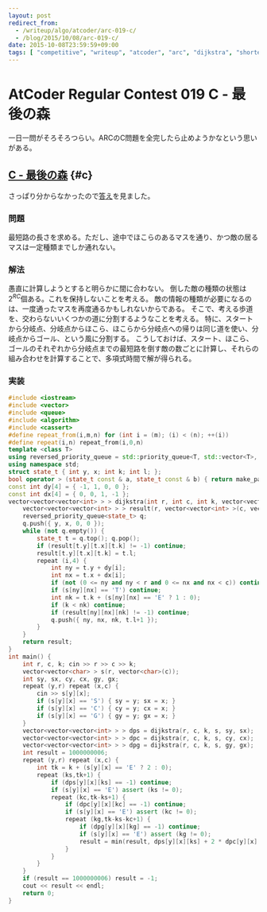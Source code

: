 ```yaml
---
layout: post
redirect_from:
  - /writeup/algo/atcoder/arc-019-c/
  - /blog/2015/10/08/arc-019-c/
date: 2015-10-08T23:59:59+09:00
tags: [ "competitive", "writeup", "atcoder", "arc", "dijkstra", "shortest-path" ]
---
```


# AtCoder Regular Contest 019 C - 最後の森

一日一問がそろそろつらい。ARCのC問題を全完したら止めようかなという思いがある。

<!-- more -->

## [C - 最後の森](https://beta.atcoder.jp/contests/arc019/tasks/arc019_3) {#c}

さっぱり分からなかったので[答え](http://www.slideshare.net/chokudai/arc019)を見ました。

### 問題

最短路の長さを求める。ただし、途中でほこらのあるマスを通り、かつ敵の居るマスは一定種類までしか通れない。

### 解法

愚直に計算しようとすると明らかに間に合わない。
倒した敵の種類の状態は$2^{RC}$個ある。これを保持しないことを考える。
敵の情報の種類が必要になるのは、一度通ったマスを再度通るかもしれないからである。
そこで、考える歩道を、交わらないいくつかの道に分割するようなことを考える。
特に、スタートから分岐点、分岐点からほこら、ほこらから分岐点への帰りは同じ道を使い、分岐点からゴール、という風に分割する。
こうしておけば、スタート、ほこら、ゴールのそれぞれから分岐点までの最短路を倒す敵の数ごとに計算し、それらの組み合わせを計算することで、多項式時間で解が得られる。

### 実装

``` c++
#include <iostream>
#include <vector>
#include <queue>
#include <algorithm>
#include <cassert>
#define repeat_from(i,m,n) for (int i = (m); (i) < (n); ++(i))
#define repeat(i,n) repeat_from(i,0,n)
template <class T>
using reversed_priority_queue = std::priority_queue<T, std::vector<T>, std::greater<T> >;
using namespace std;
struct state_t { int y, x; int k; int l; };
bool operator > (state_t const & a, state_t const & b) { return make_pair(a.l, a.k) > make_pair(b.l, b.k); }
const int dy[4] = { -1, 1, 0, 0 };
const int dx[4] = { 0, 0, 1, -1 };
vector<vector<vector<int> > > dijkstra(int r, int c, int k, vector<vector<char> > const & s, int y, int x) {
    vector<vector<vector<int> > > result(r, vector<vector<int> >(c, vector<int>(k+1, -1)));
    reversed_priority_queue<state_t> q;
    q.push({ y, x, 0, 0 });
    while (not q.empty()) {
        state_t t = q.top(); q.pop();
        if (result[t.y][t.x][t.k] != -1) continue;
        result[t.y][t.x][t.k] = t.l;
        repeat (i,4) {
            int ny = t.y + dy[i];
            int nx = t.x + dx[i];
            if (not (0 <= ny and ny < r and 0 <= nx and nx < c)) continue;
            if (s[ny][nx] == 'T') continue;
            int nk = t.k + (s[ny][nx] == 'E' ? 1 : 0);
            if (k < nk) continue;
            if (result[ny][nx][nk] != -1) continue;
            q.push({ ny, nx, nk, t.l+1 });
        }
    }
    return result;
}
int main() {
    int r, c, k; cin >> r >> c >> k;
    vector<vector<char> > s(r, vector<char>(c));
    int sy, sx, cy, cx, gy, gx;
    repeat (y,r) repeat (x,c) {
        cin >> s[y][x];
        if (s[y][x] == 'S') { sy = y; sx = x; }
        if (s[y][x] == 'C') { cy = y; cx = x; }
        if (s[y][x] == 'G') { gy = y; gx = x; }
    }
    vector<vector<vector<int> > > dps = dijkstra(r, c, k, s, sy, sx);
    vector<vector<vector<int> > > dpc = dijkstra(r, c, k, s, cy, cx);
    vector<vector<vector<int> > > dpg = dijkstra(r, c, k, s, gy, gx);
    int result = 1000000006;
    repeat (y,r) repeat (x,c) {
        int tk = k + (s[y][x] == 'E' ? 2 : 0);
        repeat (ks,tk+1) {
            if (dps[y][x][ks] == -1) continue;
            if (s[y][x] == 'E') assert (ks != 0);
            repeat (kc,tk-ks+1) {
                if (dpc[y][x][kc] == -1) continue;
                if (s[y][x] == 'E') assert (kc != 0);
                repeat (kg,tk-ks-kc+1) {
                    if (dpg[y][x][kg] == -1) continue;
                    if (s[y][x] == 'E') assert (kg != 0);
                    result = min(result, dps[y][x][ks] + 2 * dpc[y][x][kc] + dpg[y][x][kg]);
                }
            }
        }
    }
    if (result == 1000000006) result = -1;
    cout << result << endl;
    return 0;
}
```
